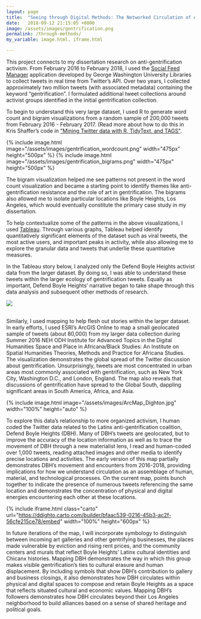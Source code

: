 ```yaml
---
layout: page
title:  "Seeing through Digital Methods: The Networked Circulation of Anti-gentrification Rhetoric on (and off) Twitter"
date:   2018-09-12 21:15:05 +0000
image: /assets/images/gentrification.png
permalink: /through-methods/
my_variable: image.html, iframe.html

---
```


This project connects to my dissertation research on anti-gentrification activism. From February 2016 to February 2018, I used the [Social Feed Manager](https://gwu-libraries.github.io/sfm-ui/) application developed by George Washington University Libraries to collect tweets in real time from Twitter’s API. Over two years, I collected approximately two million tweets (with associated metadata) containing the keyword “gentrification”. I formulated additional tweet collections around activist groups identified in the initial gentrification collection.

 
To begin to understand this very large dataset, I used R to generate word count and bigram visualizations from a random sample of 200,000 tweets from February 2016 - February 2017. (Read more about how to do this in Kris Shaffer’s code in ["Mining Twitter data with R, TidyText, and TAGS"](https://pushpullfork.com/mining-twitter-data-tidy-text-tags/). 

<div class="gallery">
{% include image.html image="/assets/images/gentrification_wordcount.png" width="475px" height="500px" %}
{% include image.html image="/assets/images/gentrification_bigrams.png" width="475px" height="500px" %}
</div>

The bigram visualization helped me see patterns not present in the word count visualization and became a starting point to identify themes like anti-gentrification resistance and the role of art in gentrification. The bigrams also allowed me to isolate particular locations like Boyle Heights, Los Angeles, which would eventually constitute the primary case study in my dissertation.

To help contextualize some of the patterns in the above visualizations, I used [Tableau](https://www.tableau.com/). Through various graphs, Tableau helped identify quantitatively significant elements of the dataset such as viral tweets, the most active users, and important peaks in activity, while also allowing me to explore the granular data and tweets that underlie these quantitative measures.

In the Tableau story below, I analyzed only the Defend Boyle Heights activist data from the larger dataset. By doing so, I was able to understand these tweets within the larger ecology of gentrification tweets. Equally as important, Defend Boyle Heights’ narrative began to take shape through this data analysis and subsequent other methods of research.

<div class='tableauPlaceholder' id='viz1541044203091' style='position: relative'>
	<noscript>
		<a href='#'>
			<img alt=' ' src='https:&#47;&#47;public.tableau.com&#47;static&#47;images&#47;De&#47;DefendBoyleHeightsTweets2016-2018&#47;DefendBoyleHeightsTweets2016-2018&#47;1_rss.png' style='border: none' />
		</a>
	</noscript>
	<object class='tableauViz'  style='display:none;'>
		<param name='host_url' value='https%3A%2F%2Fpublic.tableau.com%2F' />
		<param name='embed_code_version' value='3' /> <param name='site_root' value='' />
		<param name='name' value='DefendBoyleHeightsTweets2016-2018&#47;DefendBoyleHeightsTweets2016-2018' />
		<param name='tabs' value='no' /><param name='toolbar' value='yes' />
		<param name='static_image' value='https:&#47;&#47;public.tableau.com&#47;static&#47;images&#47;De&#47;DefendBoyleHeightsTweets2016-2018&#47;DefendBoyleHeightsTweets2016-2018&#47;1.png' />
		<param name='animate_transition' value='yes' />
		<param name='display_static_image' value='yes' />
		<param name='display_spinner' value='yes' />
		<param name='display_overlay' value='yes' />
		<param name='display_count' value='yes' />
		<param name='filter' value='publish=yes' />
	</object>
</div>                
<script type='text/javascript'>
	var divElement = document.getElementById('viz1541044203091');
	var vizElement = divElement.getElementsByTagName('object')[0];
	vizElement.style.width='1016px';vizElement.style.height='991px';
	var scriptElement = document.createElement('script');
	scriptElement.src = 'https://public.tableau.com/javascripts/api/viz_v1.js';
	vizElement.parentNode.insertBefore(scriptElement, vizElement);
</script>
<br/>

Similarly, I used mapping to help flesh out stories within the larger dataset. In early efforts, I used ESRI’s ArcGIS Online to map a small geolocated sample of tweets (about 80,000) from my larger data collection during Summer 2016 NEH ODH Institute for Advanced Topics in the Digital Humanities Space and Place in Africana/Black Studies: An Institute on Spatial Humanities Theories, Methods and Practice for Africana Studies. The visualization demonstrates the global spread of the Twitter discussion about gentrification. Unsurprisingly, tweets are most concentrated in urban areas most commonly associated with gentrification, such as New York City, Washington D.C., and London, England. The map also reveals that discussions of gentrification have spread to the Global South, dappling significant areas in South America, Africa, and Asia.

{% include image.html image="/assets/images/ArcMap_Dighton.jpg" width="100%" height="auto" %}

To explore this data’s relationship to more organized activism, I human coded the Twitter data related to the Latinx anti-gentrification coalition, Defend Boyle Heights (DBH). Many of DBH’s tweets are geolocated, but to improve the accuracy of the location information as well as to trace the movement of DBH through a new materialist lens, I read and human-coded over 1,000 tweets, reading attached images and other media to identify precise locations and activities. The early version of this map partially demonstrates DBH’s movement and encounters from 2016-2018, providing implications for how we understand circulation as an assemblage of human, material, and technological processes. On the current map, points bunch together to indicate the presence of numerous tweets referencing the same location and demonstrates the concentration of physical and digital energies encountering each other at these locations. 

{% include iframe.html class="carto" url="https://ddighto.carto.com/builder/bfaac539-0216-45b3-ac2f-56cfe215ce78/embed" width="100%" height="600px" %}

In future iterations of the map, I will incorporate symbology to distinguish between incoming art galleries and other gentrifying businesses, the places made vulnerable by eviction and rising rent prices, and the community centers and murals that reflect Boyle Heights’ Latinx cultural identities and Chicanx histories. Mapping DBH demonstrates the way in which this group makes visible gentrification’s ties to cultural erasure and human displacement. By including symbols that show DBH’s contribution to gallery and business closings, it also demonstrates how DBH circulates within physical and digital spaces to compose and retain Boyle Heights as a space that reflects situated cultural and economic values. Mapping DBH’s followers demonstrates how DBH circulates beyond their Los Angeles neighborhood to build alliances based on a sense of shared heritage and political goals.
<br/><br/>

